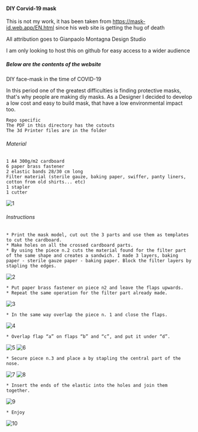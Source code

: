 #### DIY Corvid-19 mask

This is not my work, it has been taken from https://mask-id.web.app/EN.html since his web site is getting the hug of death

All attribution goes to Gianpaolo Montagna Design Studio

I am only looking to host this on github for easy access to a wider audience


##### Below are the contents of the website

DIY face-mask in the time of COVID-19

In this period one of the greatest difficulties is finding protective masks, that's why people are making diy masks. As a Designer I decided to develop a low cost and easy to build mask, that have a low environmental impact too.

```
Repo specific
The PDF in this directory has the cutouts
The 3d Printer files are in the folder
``` 

###### Material

    1 A4 300g/m2 cardboard
    6 paper brass fastener
    2 elastic bands 28/30 cm long
    Filter material (sterile gauze, baking paper, swiffer, panty liners, cotton from old shirts... etc)
    1 stapler
    1 cutter

![1](Images/1.jpg)

###### Instructions

    * Print the mask model, cut out the 3 parts and use them as templates to cut the cardboard.
    * Make holes on all the crossed cardboard parts.
    * By using the piece n.2 cuts the material found for the filter part of the same shape and creates a sandwich. I made 3 layers, baking paper - sterile gauze paper - baking paper. Block the filter layers by stapling the edges.

![2](Images/2.jpg)

    * Put paper brass fastener on piece n2 and leave the flaps upwards.
    * Repeat the same operation for the filter part already made. 

![3](Images/3.jpg)

    * In the same way overlap the piece n. 1 and close the flaps.

![4](Images/4.jpg)

    * Overlap flap “a” on flaps “b” and “c”, and put it under “d”.

![5](Images/5.jpg)
![6](Images/6.jpg)

    * Secure piece n.3 and place a by stapling the central part of the nose.

![7](Images/7.jpg)
![8](Images/8.jpg)

    * Insert the ends of the elastic into the holes and join them together.

![9](Images/9.jpg)

    * Enjoy

![10](Images/10.jpeg)
